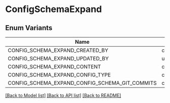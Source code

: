 # ConfigSchemaExpand

## Enum Variants

| Name | Value |
|---- | -----|
| CONFIG_SCHEMA_EXPAND_CREATED_BY | created_by |
| CONFIG_SCHEMA_EXPAND_UPDATED_BY | updated_by |
| CONFIG_SCHEMA_EXPAND_CONTENT | content |
| CONFIG_SCHEMA_EXPAND_CONFIG_TYPE | config_type |
| CONFIG_SCHEMA_EXPAND_CONFIG_SCHEMA_GIT_COMMITS | config_schema_git_commits |


[[Back to Model list]](../README.md#documentation-for-models) [[Back to API list]](../README.md#documentation-for-api-endpoints) [[Back to README]](../README.md)


